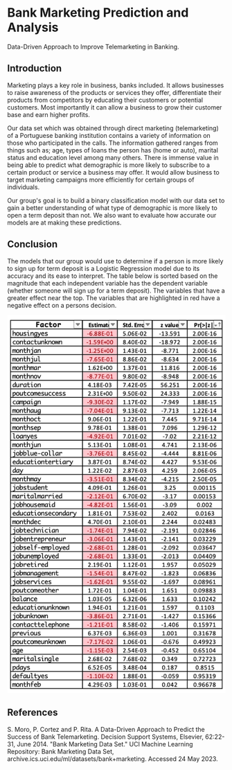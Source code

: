 # Bank Marketing Prediction and Analysis
Data-Driven Approach to Improve Telemarketing in Banking.

## Introduction

Marketing plays a key role in business, banks included. It allows businesses to raise awareness of the products or services they offer, differentiate their products from competitors by educating their customers or potential customers. Most importantly it can allow a business to grow their customer base and earn higher profits.

Our data set which was obtained through direct marketing (telemarketing) of a Portuguese banking institution contains a variety of information on those who participated in the calls. The information gathered ranges from things such as; age, types of loans the person has (home or auto), marital status and education level among many others. There is immense value in being able to predict what demographic is more likely to subscribe to a certain product or service a business may offer. It would allow business to target marketing campaigns more efficiently for certain groups of individuals.

Our group's goal is to build a binary classification model with our data set to gain a better understanding of what type of demographic is more likely to open a term deposit than not. We also want to evaluate how accurate our models are at making these predictions.

## Conclusion

The models that our group would use to determine if a person is more likely to sign up for term deposit is a Logistic Regression model due to its accuracy and its ease to interpret. The table below is sorted based on the magnitude that each independent variable has the dependent variable (whether someone will sign up for a term deposit). The variables that have a greater effect near the top. The variables that are highlighted in red have a negative effect on a persons decision.

![Alt text](LR_Model_Summary.png?raw=true "Title")

## References

S. Moro, P. Cortez and P. Rita. A Data-Driven Approach to Predict the Success of Bank Telemarketing. Decision Support Systems, Elsevier, 62:22-31, June 2014.
"Bank Marketing Data Set." UCI Machine Learning Repository: Bank Marketing Data Set, archive.ics.uci.edu/ml/datasets/bank+marketing. Accessed 24 May 2023.
